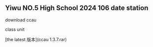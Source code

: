 ## Yiwu NO.5 High School 2024 106 date station

download ccau

class unit

[the latest 版本](ccau 1.3.7.rar)



